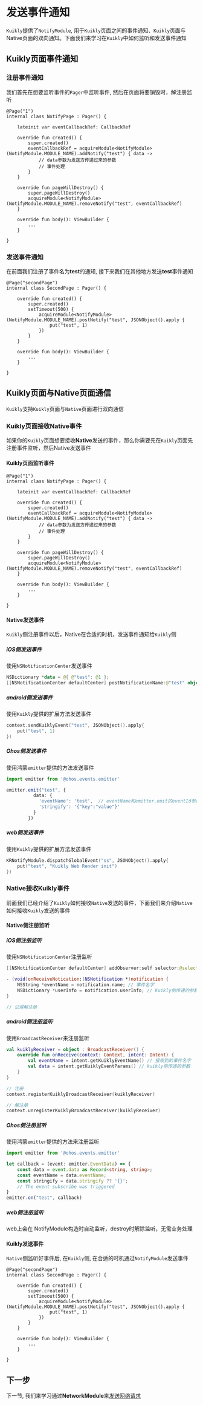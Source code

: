 # 发送事件通知

``Kuikly``提供了``NotifyModule``, 用于``Kuikly``页面之间的事件通知、``Kuikly``页面与Native页面的双向通知。下面我们来学习在``Kuikly``中如何监听和发送事件通知

## Kuikly页面事件通知

### 注册事件通知

我们首先在想要监听事件的``Pager``中监听事件, 然后在页面将要销毁时，解注册监听

```kotlin{4,8-11,16}
@Page("1")
internal class NotifyPage : Pager() {
    
    lateinit var eventCallbackRef: CallbackRef

    override fun created() {
        super.created()
        eventCallbackRef = acquireModule<NotifyModule>(NotifyModule.MODULE_NAME).addNotify("test") { data -> 
            // data参数为发送方传递过来的参数
            // 事件处理
        }
    }

    override fun pageWillDestroy() {
        super.pageWillDestroy()
        acquireModule<NotifyModule>(NotifyModule.MODULE_NAME).removeNotify("test", eventCallbackRef)
    }

    override fun body(): ViewBuilder {
        ...
    }

}
```

### 发送事件通知

在前面我们注册了事件名为**test**的通知, 接下来我们在其他地方发送**test**事件通知

```kotlin{7-9}
@Page("secondPage")
internal class SecondPage : Pager() {

    override fun created() {
        super.created()
        setTimeout(500) {
            acquireModule<NotifyModule>(NotifyModule.MODULE_NAME).postNotify("test", JSONObject().apply { 
                put("test", 1)
            })
        }
    }

    override fun body(): ViewBuilder {
        ...
    }

}
```

## Kuikly页面与Native页面通信

``Kuikly``支持``Kuikly``页面与``Native``页面进行双向通信

### Kuikly页面接收Native事件

如果你的``Kuikly``页面想要接收**Native**发送的事件，那么你需要先在``Kuikly``页面先注册事件监听，然后Native发送事件

#### Kuikly页面监听事件

```kotlin{4,8-11,16}
@Page("1")
internal class NotifyPage : Pager() {
    
    lateinit var eventCallbackRef: CallbackRef

    override fun created() {
        super.created()
        eventCallbackRef = acquireModule<NotifyModule>(NotifyModule.MODULE_NAME).addNotify("test") { data -> 
            // data参数为发送方传递过来的参数
            // 事件处理
        }
    }

    override fun pageWillDestroy() {
        super.pageWillDestroy()
        acquireModule<NotifyModule>(NotifyModule.MODULE_NAME).removeNotify("test", eventCallbackRef)
    }

    override fun body(): ViewBuilder {
        ...
    }

}
```

#### Native发送事件

``Kuikly``侧注册事件以后，Native在合适的时机，发送事件通知给``Kuikly``侧

##### iOS侧发送事件

使用``NSNotificationCenter``发送事件

```kotlin
NSDictionary *data = @{ @"test": @1 };
[[NSNotificationCenter defaultCenter] postNotificationName:@"test" object:nil userInfo:data];
```

##### android侧发送事件

使用``Kuikly``提供的扩展方法发送事件

```kotlin
context.sendKuiklyEvent("test", JSONObject().apply{
    put("test", 1)
})
```
##### Ohos侧发送事件
使用鸿蒙``emitter``提供的方法发送事件
```ts
import emitter from '@ohos.events.emitter'

emitter.emit("test", {
          data: {
            'eventName': 'test',  // eventName和emitter.emit的eventId参数要一致
            'stringify': '{"key":"value"}'
          }
        })
```

##### web侧发送事件

使用``Kuikly``提供的扩展方法发送事件

```kotlin
KRNotifyModule.dispatchGlobalEvent("ss", JSONObject().apply{
    put("test", "Kuikly Web Render init")
})
```

### Native接收Kuikly事件

前面我们已经介绍了``Kuikly``如何接收``Native``发送的事件，下面我们来介绍``Native``如何接收``Kuikly``发送的事件

#### Native侧注册监听

##### iOS侧注册监听

使用``NSNotificationCenter``注册监听

```kotlin
[[NSNotificationCenter defaultCenter] addObserver:self selector:@selector(onReceiveNotication:) name:@"test" object:nil];

- (void)onReceiveNotication:(NSNotification *)notification {
    NSString *eventName = notification.name; // 事件名字
    NSDictionary *userInfo = notification.userInfo; // Kuikly侧传递的参数
}

// 记得解注册
```

##### android侧注册监听

使用``BroadcastReceiver``来注册监听

```kotlin
val kuiklyReceiver = object : BroadcastReceiver() {
    override fun onReceive(context: Context, intent: Intent) {
        val eventName = intent.getKuiklyEventName() // 接收到的事件名字
        val data = intent.getKuiklyEventParams() // kuikly侧传递的参数
    }
}

// 注册
context.registerKuiklyBroadcastReceiver(kuiklyReceiver)

// 解注册
context.unregisterKuiklyBroadcastReceiver(kuiklyReceiver)
```
##### Ohos侧注册监听
使用鸿蒙``emitter``提供的方法来注册监听
```ts
import emitter from '@ohos.events.emitter'

let callback = (event: emitter.EventData) => {
    const data = event.data as Record<string, string>;
    const eventName = data.eventName;
    const stringify = data.stringify ?? '{}';
    // The event subscribe was triggered
}
emitter.on("test", callback)
```

##### web侧注册监听
web上会在 NotifyModule构造时自动监听，destroy时解除监听，无需业务处理

#### Kuikly发送事件

``Native``侧监听好事件后, 在``Kuikly``侧, 在合适的时机通过``NotifyModule``发送事件

```kotlin{7-9}
@Page("secondPage")
internal class SecondPage : Pager() {

    override fun created() {
        super.created()
        setTimeout(500) {
            acquireModule<NotifyModule>(NotifyModule.MODULE_NAME).postNotify("test", JSONObject().apply { 
                put("test", 1)
            })
        }
    }

    override fun body(): ViewBuilder {
        ...
    }

}
```

## 下一步

下一节, 我们来学习通过**NetworkModule**来[发送网络请求](network.md)
